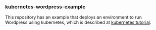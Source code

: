 ### kubernetes-wordpress-example

This repository has an example that deploys an environment to run Wordpress using kubernetes, which is described at [kubernetes tutorial](https://kubernetes.io/ja/docs/tutorials/stateful-application/mysql-wordpress-persistent-volume/).

